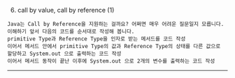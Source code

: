 6. call by value, call by reference (1)
```
Java는 Call by Reference을 지원하는 걸까요? 어쩌면 매우 어려운 질문일지 모릅니다.
이해하기 앞서 다음의 코드를 순서대로 작성해 봅니다.
primitive Type과 Reference Type을 인자로 받는 메서드를 코드 작성
이어서 메서드 안에서 primitive Type의 값과 Reference Type의 상태를 다른 값으로 할당하고 System.out 으로 출력하는 코드 작성
이어서 메서드 동작이 끝난 이후에 System.out 으로 2개의 변수를 출력하는 코드 작성
```
--------------------------------------------------
